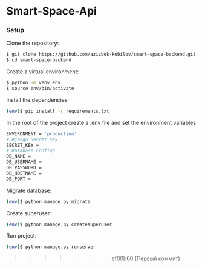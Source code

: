 # Smart-Space-Api

### Setup

Clone the repository:
```sh
$ git clone https://github.com/azizbek-kobilov/smart-space-backend.git
$ cd smart-space-backend
```

Create a virtual environment:
```sh
$ python -m venv env
$ source env/bin/activate
```

Install the dependencies:
```sh
(env)$ pip install -r requirements.txt
```

In the root of the project create a .env file and set the environment variables
```sh
ENVIRONMENT = 'production'
# Django Secret Key
SECRET_KEY = 
# Database configs
DB_NAME =
DB_USERNAME =
DB_PASSWORD =
DB_HOSTNAME =
DB_PORT =
```

Migrate database:
```sh
(env)$ python manage.py migrate
```

Create superuser:
```sh
(env)$ python manage.py createsuperuser
```

Run project:
```sh
(env)$ python manage.py runserver
```
>>>>>>> ef00b60 (Первый коммит)
